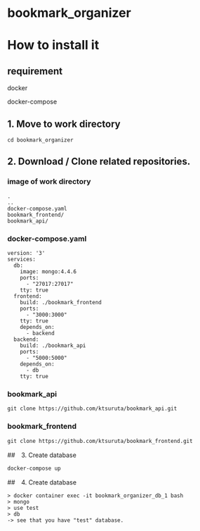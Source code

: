 # bookmark_organizer

# How to install it
## requirement
docker

docker-compose

## 1. Move to work directory
```
cd bookmark_organizer
```

## 2. Download / Clone related repositories.
### image of work directory

```
.
..
docker-compose.yaml
bookmark_frontend/
bookmark_api/
```


### docker-compose.yaml
```
version: '3'
services:
  db:
    image: mongo:4.4.6
    ports:
      - "27017:27017"
    tty: true
  frontend:
    build: ./bookmark_frontend
    ports:
      - "3000:3000"
    tty: true
    depends_on:
      - backend
  backend:
    build: ./bookmark_api
    ports:
      - "5000:5000"
    depends_on:
      - db
    tty: true
```

### bookmark_api
```
git clone https://github.com/ktsuruta/bookmark_api.git
```

### bookmark_frontend
```
git clone https://github.com/ktsuruta/bookmark_frontend.git
```

##　3. Create database
```
docker-compose up
```

##　4. Create database
```
> docker container exec -it bookmark_organizer_db_1 bash
> mongo
> use test
> db
-> see that you have "test" database.

```


